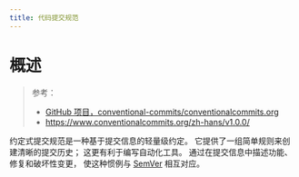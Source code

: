 ```yaml
---
title: 代码提交规范
---
```


# 概述

> 参考：
> 
> - [GitHub 项目，conventional-commits/conventionalcommits.org]()
> - <https://www.conventionalcommits.org/zh-hans/v1.0.0/>

约定式提交规范是一种基于提交信息的轻量级约定。 它提供了一组简单规则来创建清晰的提交历史； 这更有利于编写自动化工具。 通过在提交信息中描述功能、修复和破坏性变更， 使这种惯例与 [SemVer](http://semver.org/) 相互对应。
